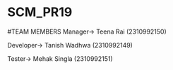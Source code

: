 # SCM_PR19

#TEAM MEMBERS
Manager-> Teena Rai (2310992150)

Developer-> Tanish Wadhwa (2310992149)

Tester-> Mehak Singla (2310992151)
